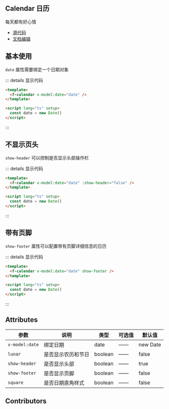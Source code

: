 ## Calendar 日历

每天都有好心情

- [源代码](https://github.com/FightingDesign/fighting-design/tree/master/packages/fighting-design/calendar)
- [文档编辑](https://github.com/FightingDesign/fighting-design/blob/master/docs/docs/components/calendar.md)

## 基本使用

`date` 属性需要绑定一个日期对象

<f-calendar v-model:date="date" />

::: details 显示代码

```html
<template>
  <f-calendar v-model:date="date" />
</template>

<script lang="ts" setup>
  const date = new Date()
</script>
```

:::

## 不显示页头

`show-header` 可以控制是否显示头部操作栏

<f-calendar v-model:date="date" :show-header="false"/>

::: details 显示代码

```html
<template>
  <f-calendar v-model:date="date" :show-header="false" />
</template>

<script lang="ts" setup>
  const date = new Date()
</script>
```

:::

## 带有页脚

`show-footer` 属性可以配置带有页脚详细信息的日历

<f-calendar v-model:date="date" show-footer/>

::: details 显示代码

```html
<template>
  <f-calendar v-model:date="date" show-footer />
</template>

<script lang="ts" setup>
  const date = new Date()
</script>
```

:::

## Attributes

| 参数           | 说明               | 类型    | 可选值 | 默认值   |
| -------------- | ------------------ | ------- | ------ | -------- |
| `v-model:date` | 绑定日期           | date    | ——     | new Date |
| `lunar`        | 是否显示农历和节日 | boolean | ——     | false    |
| `show-header`  | 是否显示头部       | boolean | ——     | true     |
| `show-footer`  | 是否显示页脚       | boolean | ——     | false    |
| `square`       | 是否日期直角样式   | boolean | ——     | false    |

## Contributors

<a href="https://github.com/Tyh2001" target="_blank">
  <f-avatar round src="https://avatars.githubusercontent.com/u/73180970?v=4" />
</a>

<script setup>
  const date = new Date()
</script>
